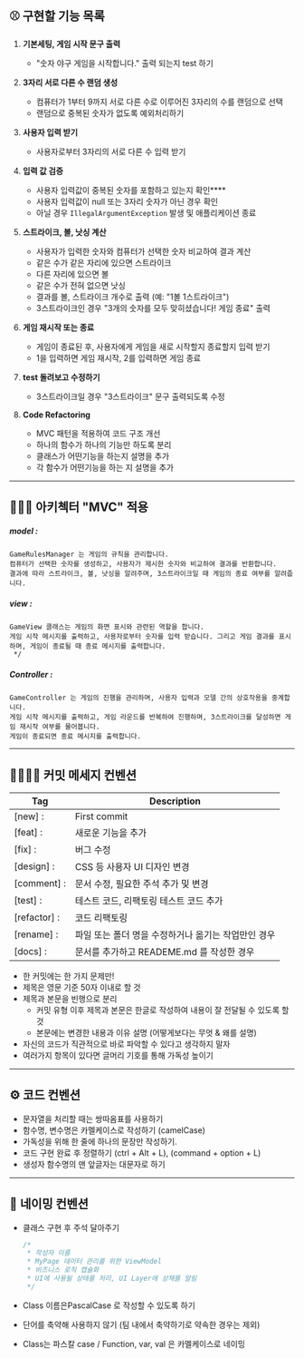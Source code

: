 ## ⚾️ **구현할 기능 목록**

1. **기본세팅, 게임 시작 문구 출력**
   - "숫자 야구 게임을 시작합니다." 출력 되는지 test 하기




2. **3자리 서로 다른 수 랜덤 생성**
   - 컴퓨터가 1부터 9까지 서로 다른 수로 이루어진 3자리의 수를 랜덤으로 선택
   - 랜덤으로 중복된 숫자가 없도록 예외처리하기




3. **사용자 입력 받기**
   - 사용자로부터 3자리의 서로 다른 수 입력 받기




4. **입력 값 검증**
   - 사용자 입력값이 중복된 숫자를 포함하고 있는지 확인****
   - 사용자 입력값이 null 또는 3자리 숫자가 아닌 경우 확인
   - 아닐 경우 `IllegalArgumentException` 발생 및 애플리케이션 종료




5. **스트라이크, 볼, 낫싱 계산**
   - 사용자가 입력한 숫자와 컴퓨터가 선택한 숫자 비교하여 결과 계산
   - 같은 수가 같은 자리에 있으면 스트라이크
   - 다른 자리에 있으면 볼
   - 같은 수가 전혀 없으면 낫싱
   - 결과를 볼, 스트라이크 개수로 출력 (예: "1볼 1스트라이크")
   - 3스트라이크인 경우 "3개의 숫자를 모두 맞히셨습니다! 게임 종료" 출력




6. **게임 재시작 또는 종료**
   - 게임이 종료된 후, 사용자에게 게임을 새로 시작할지 종료할지 입력 받기
   - 1을 입력하면 게임 재시작, 2를 입력하면 게임 종료




7. **test 돌려보고 수정하기**
   - 3스트라이크일 경우 "3스트라이크" 문구 출력되도록 수정



8. **Code Refactoring**
   - MVC 패턴을 적용하여 코드 구조 개선
   - 하나의 함수가 하나의 기능만 하도록 분리
   - 클래스가 어떤기능을 하는지 설명을 추가
   - 각 함수가 어떤기능을 하는 지 설명을 추가

---
## 👩🏻‍💻 **아키첵터 "MVC" 적용**

##### model :

```
GameRulesManager 는 게임의 규칙을 관리합니다.
컴퓨터가 선택한 숫자를 생성하고, 사용자가 제시한 숫자와 비교하여 결과를 반환합니다.
결과에 따라 스트라이크, 볼, 낫싱을 알려주며, 3스트라이크일 때 게임의 종료 여부를 알려줍니다.
```

##### view :

```
GameView 클래스는 게임의 화면 표시와 관련된 역할을 합니다.
게임 시작 메시지를 출력하고, 사용자로부터 숫자를 입력 받습니다. 그리고 게임 결과를 표시하며, 게임이 종료될 때 종료 메시지를 출력합니다.
 */
```

##### Controller :

```
GameController 는 게임의 진행을 관리하며, 사용자 입력과 모델 간의 상호작용을 중계합니다.
게임 시작 메시지를 출력하고, 게임 라운드를 반복하여 진행하며, 3스트라이크를 달성하면 게임 재시작 여부를 물어봅니다.
게임이 종료되면 종료 메시지를 출력합니다.
```


---
## 🫱🏻‍🫲🏼 **커밋 메세지 컨벤션**

| Tag          | Description                                         |
| ------------ | --------------------------------------------------- |
| [new] :      | First commit                                        |
| [feat] :     | 새로운 기능을 추가                                  |
| [fix] :      | 버그 수정                                           |
| [design] :   | CSS 등 사용자 UI 디자인 변경                        |
| [comment] :  | 문서 수정, 필요한 주석 추가 및 변경                 |
| [test] :     | 테스트 코드, 리팩토링 테스트 코드 추가              |
| [refactor] : | 코드 리팩토링                                       |
| [rename] :   | 파일 또는 폴더 명을 수정하거나 옮기는 작업만인 경우 |
| [docs] :   	 | 문서를 추가하고 READEME.md 를 작성한 경우|

- 한 커밋에는 한 가지 문제만!
- 제목은 영문 기준 50자 이내로 할 것
- 제목과 본문을 빈행으로 분리
  -  커밋 유형 이후 제목과 본문은 한글로 작성하여 내용이 잘 전달될 수 있도록 할 것
  - 본문에는 변경한 내용과 이유 설명 (어떻게보다는 무엇 & 왜를 설명)
- 자신의 코드가 직관적으로 바로 파악할 수 있다고 생각하지 말자
- 여러가지 항목이 있다면 글머리 기호를 통해 가독성 높이기


---
## ⚙️ **코드 컨벤션**

- 문자열을 처리할 때는 쌍따옴표를 사용하기
- 함수명, 변수명은 카멜케이스로 작성하기 (camelCase)
- 가독성을 위해 한 줄에 하나의 문장만 작성하기.
- 코드 구현 완료 후 정렬하기 (ctrl + Alt + L), (command + option + L)
- 생성자 함수명의 맨 앞글자는 대문자로 하기


---
## 💬 **네이밍 컨벤션**

- 클래스 구현 후 주석 달아주기

  ```kotlin
  /*
   * 작성자 이름
   * MyPage 데이터 관리를 위한 ViewModel
   * 비즈니스 로직 캡슐화
   * UI에 사용될 상태를 처리, UI Layer에 상채를 알림
   */
  ```

- Class 이름은PascalCase 로 작성할 수 있도록 하기
- 단어를 축약해 사용하지 않기 (팀 내에서 축약하기로 약속한 경우는 제외)
- Class는 파스칼 case / Function, var, val 은 카멜케이스로 네이밍